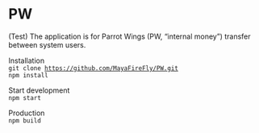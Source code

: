 # PW
(Test) The application is for Parrot Wings (PW, “internal money”) transfer between system users.

Installation
<br/>
<code>git clone https://github.com/MayaFireFly/PW.git</code>
<br/>
<code>npm install</code>

Start development
<br/>
<code>npm start</code>

Production
<br/>
<code>npm build</code>
